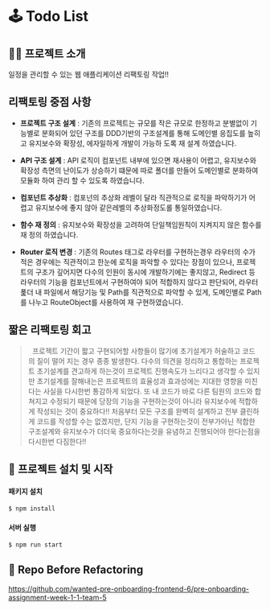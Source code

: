 # 🕹 Todo List

## 🙋‍♂️ 프로젝트 소개

일정을 관리할 수 있는 웹 애플리케이션 리팩토링 작업!!

## 리팩토링 중점 사항

- **프로젝트 구조 설계** : 기존의 프로젝트는 규모를 작은 규모로 한정하고 분별없이 기능별로 분화되어 있던 구조를 DDD기반의 구조설계를 통해 도메인별 응집도를 높히고 유지보수와 확장성, 에자일하게 개발이 가능하 도록 재 설계 하였습니다. 

- **API 구조 설계** : API 로직이 컴포넌트 내부에 있으면 재사용이 어렵고, 유지보수와 확장성 측면의 난이도가 상승하기 떄문에 따로 폴더를 만들어 도메인별로 분화하여 모듈화 하여 관리 할 수 있도록 하였습니다. 

- **컴포넌트 추상화** : 컴포넌의 추상화 레벨이 달라 직관적으로 로직을 파악하기가 어렵고 유지보수에 좋지 않아 같은레벨의 추상화정도롤 통일하였습니다.

- **함수 재 정의** : 유지보수와 확장성을 고려하여 단일책임원칙이 지켜지지 않은 함수를 재 정의 하였습니다.

- **Router 로직 변경** : 기존의 Routes 태그로 라우터를 구현하는경우 라우터의 수가 적은 경우에는 직관적이고 한눈에 로직을 파악할 수 있다는 장점이 있으나, 프로젝트의 구조가 깊어지면 다수의 인원이 동시에 개발하기에는 좋지않고, Redirect 등 라우터의 기능을 컴포넌트에서 구현하여야 되어 적합하지 않다고 판단되어, 라우터 폹더 내 파일에서 해당기능 및 Path를 직관적으로 파악할 수 있게, 도메인별로 Path를 나누고  RouteObject를 사용하여 재 구현하였습니다.

## 짧은 리팩토링 회고

>&nbsp;&nbsp;프로젝트 기간이 짧고 구현되어할 사항들이 많기에 초기설계가 허술하고 코드의 질이 떨어 지는 경우 종종 발생한다. 다수의 의견을 정리하고 통합하는 프로젝트 초기설계를 견고하게 
하는것이 프로젝트 진행속도가 느리다고 생각할 수 있지만 초기설계를 잘해내는은 프로젝트의 효율성과 효과성에는 지대한 영향을 미친다는 사실을 다시한번 통감하게 되었다. 
또 내 코드가 바로 다른 팀원의 코드와 합쳐지고 수정되기 때문에 당장의 기능을 구현하는것이 아니라 유지보수에 적합하게 작성되는 것이 중요하다!!  처음부터 모든 구조를 완벽히 설계하고 전부 클린하게 코드를 작성할 수는 없겠지만, 단지 기능을 구현하는것이 전부가아닌 적합한 구조설계와 유지보수가 더더욱 중요하다는것을 유념하고 진행되어야 한다는점을 다시한번 다짐한다!!

## 📌 프로젝트 설치 및 시작

#### 패키지 설치

```shell
$ npm install
```

#### 서버 실행

```shell
$ npm run start
```

## 🎥 Repo Before Refactoring 

https://github.com/wanted-pre-onboarding-frontend-6/pre-onboarding-assignment-week-1-1-team-5
<br />
